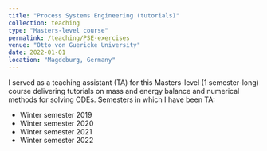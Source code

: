 ```yaml
---
title: "Process Systems Engineering (tutorials)"
collection: teaching
type: "Masters-level course"
permalink: /teaching/PSE-exercises
venue: "Otto von Guericke University"
date: 2022-01-01
location: "Magdeburg, Germany"
---
```


I served as a teaching assistant (TA) for this Masters-level (1 semester-long) course delivering tutorials on mass and energy balance and numerical methods for solving ODEs.
Semesters in which I have been TA:
* Winter semester 2019
* Winter semester 2020
* Winter semester 2021
* Winter semester 2022

